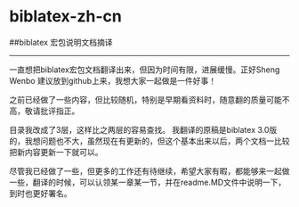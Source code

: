 # biblatex-zh-cn
##biblatex 宏包说明文档摘译

---------------------
一直想把biblatex宏包文档翻译出来，但因为时间有限，进展缓慢。正好Sheng Wenbo 建议放到github上来，我想大家一起做是一件好事！

之前已经做了一些内容，但比较随机，特别是早期看资料时，随意翻的质量可能不高，敬请批评指正。

目录我改成了3层，这样比之两层的容易查找。
我翻译的原稿是biblatex 3.0版的，我想问题也不大，虽然现在有更新的，但这个基本出来以后，两个文档一比较把新内容更新一下就可以。


尽管我已经做了一些，但更多的工作还有待继续，希望大家有暇，都能够来一起做一些，翻译的时候，可以认领某一章某一节，并在readme.MD文件中说明一下，到时也更好署名。
